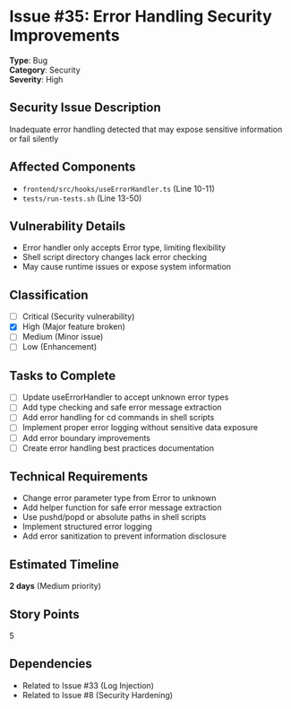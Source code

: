 # Issue #35: Error Handling Security Improvements

**Type**: Bug  
**Category**: Security  
**Severity**: High

## Security Issue Description
Inadequate error handling detected that may expose sensitive information or fail silently

## Affected Components
- `frontend/src/hooks/useErrorHandler.ts` (Line 10-11)
- `tests/run-tests.sh` (Line 13-50)

## Vulnerability Details
- Error handler only accepts Error type, limiting flexibility
- Shell script directory changes lack error checking
- May cause runtime issues or expose system information

## Classification
- [ ] Critical (Security vulnerability)
- [x] High (Major feature broken)
- [ ] Medium (Minor issue)
- [ ] Low (Enhancement)

## Tasks to Complete
- [ ] Update useErrorHandler to accept unknown error types
- [ ] Add type checking and safe error message extraction
- [ ] Add error handling for cd commands in shell scripts
- [ ] Implement proper error logging without sensitive data exposure
- [ ] Add error boundary improvements
- [ ] Create error handling best practices documentation

## Technical Requirements
- Change error parameter type from Error to unknown
- Add helper function for safe error message extraction
- Use pushd/popd or absolute paths in shell scripts
- Implement structured error logging
- Add error sanitization to prevent information disclosure

## Estimated Timeline
**2 days** (Medium priority)

## Story Points
5

## Dependencies
- Related to Issue #33 (Log Injection)
- Related to Issue #8 (Security Hardening)